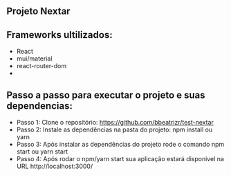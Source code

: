 ## Projeto Nextar

## Frameworks ultilizados:
- React
- mui/material
- react-router-dom
- 
## Passo a passo para executar o projeto e suas dependencias:
- Passo 1: Clone o reposítório: https://github.com/bbeatrizr/test-nextar
- Passo 2: Instale as dependências na pasta do projeto: npm install ou yarn
- Passo 3: Após instalar as dependências do projeto rode o comando npm start ou yarn start
- Passo 4: Após rodar o npm/yarn start sua aplicação estará disponivel na URL http://localhost:3000/
